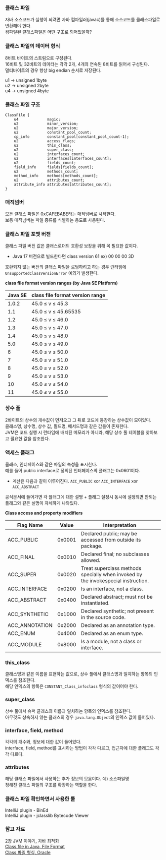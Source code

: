 ### 클래스 파일

자바 소스코드가 실행이 되려면 자바 컴파일러(javac)를 통해 소스코드를 클래스파일로 변환해야 한다.  
컴파일된 클래스파일은 어떤 구조로 되어있을까?

### 클래스 파일의 데이터 형식

8비트 바이트의 스트림으로 구성된다.  
16비트 및 32비트의 데이터는 각각 2개, 4개의 연속된 8비트를 읽어서 구성된다.  
멀티바이트의 경우 항상 big endian 순서로 저장된다.  

u1 → unsigned 1byte  
u2 → unsigned 2byte  
u4 → unsigned 4byte  

### 클래스 파일 구조

```
ClassFile {
    u4             magic;
    u2             minor_version;
    u2             major_version;
    u2             constant_pool_count;
    cp_info        constant_pool[constant_pool_count-1];
    u2             access_flags;
    u2             this_class;
    u2             super_class;
    u2             interfaces_count;
    u2             interfaces[interfaces_count];
    u2             fields_count;
    field_info     fields[fields_count];
    u2             methods_count;
    method_info    methods[methods_count];
    u2             attributes_count;
    attribute_info attributes[attributes_count];
}
```

### 매직넘버

모든 클래스 파일은 0xCAFEBABE라는 매직넘버로 시작한다.  
보통 매직넘버는 파일 종류를 식별하는 용도로 사용된다.  

### 클래스 파일 포맷 버전

클래스 파일 버전 값은 클래스로더의 호환성 보장을 위해 꼭 필요한 값이다.  
- Java 17 버전으로 빌드한다면 class version 61 ex) 00 00 00 3D

호환되지 않는 버전의 클래스 파일을 로딩하려고 하는 경우 런타임에 `UnsupportedClassVersionError` 예외가 발생한다.  

**class file format version ranges (by Java SE Platform)**

| Java SE | class file format version range |
| --- | --- |
| 1.0.2 | 45.0 ≤ v ≤ 45.3 |
| 1.1 | 45.0 ≤ v ≤ 45.65535 |
| 1.2 | 45.0 ≤ v ≤ 46.0 |
| 1.3 | 45.0 ≤ v ≤ 47.0 |
| 1.4 | 45.0 ≤ v ≤ 48.0 |
| 5.0 | 45.0 ≤ v ≤ 49.0 |
| 6 | 45.0 ≤ v ≤ 50.0 |
| 7 | 45.0 ≤ v ≤ 51.0 |
| 8 | 45.0 ≤ v ≤ 52.0 |
| 9 | 45.0 ≤ v ≤ 53.0 |
| 10 | 45.0 ≤ v ≤ 54.0 |
| 11 | 45.0 ≤ v ≤ 55.0 |

### 상수 풀

2바이트의 상수의 개수값이 먼저오고 그 뒤로 코드에 등장하는 상수값이 모여있다.  
클래스명, 상수명, 상수 값, 필드명, 메서드명과 같은 값들이 존재한다.  
JVM은 코드 실행 시 런타임에 배치된 메모리가 아니라, 해당 상수 풀 테이블을 찾아보고 필요한 값을 참조한다.

### 액세스 플래그

클래스, 인터페이스와 같은 파일의 속성을 표시한다.  
예를 들어 public interface로 정의된 인터페이스의 플래그는 0x0601이다.  
- 계산은 다음과 같이 이루어진다. `ACC_PUBLIC` xor `ACC_INTERFACE` xor `ACC_ABSTRACT`

공식문서에 들어가면 각 플래그에 대한 설명 + 플래그 설정시 동시에 설정되면 안되는 플래그와 같은 설명이 자세하게 나와있다.

**Class access and property modifiers**

| Flag Name | Value | Interpretation |
| --- | --- | --- |
| ACC_PUBLIC | 0x0001 | Declared public; may be accessed from outside its package. |
| ACC_FINAL | 0x0010 | Declared final; no subclasses allowed. |
| ACC_SUPER | 0x0020 | Treat superclass methods specially when invoked by the invokespecial instruction. |
| ACC_INTERFACE | 0x0200 | Is an interface, not a class. |
| ACC_ABSTRACT | 0x0400 | Declared abstract; must not be instantiated. |
| ACC_SYNTHETIC | 0x1000 | Declared synthetic; not present in the source code. |
| ACC_ANNOTATION | 0x2000 | Declared as an annotation type. |
| ACC_ENUM | 0x4000 | Declared as an enum type. |
| ACC_MODULE | 0x8000 | Is a module, not a class or interface. |

### this_class

클래스명과 같은 이름을 표현하는 값으로, 상수 풀에서 클래스명과 일치하는 항목의 인덱스를 참조한다.  
해당 인덱스의 항목은 `CONSTANT_Class_infoclass` 형식의 값이어야 한다. 

### super_class

상수 풀에서 슈퍼 클래스의 이름과 일치하는 항목의 인덱스를 참조한다.  
아무것도 상속하지 않는 클래스의 경우 `java.lang.Object`의 인덱스 값이 들어있다.

### interface, field, method

각각의 개수와, 정보에 대한 값이 들어있다.  
interface, field, method를 표시하는 방법이 각각 다르고, 접근자에 대한 플래그도 각각 다르다.

### attributes

해당 클래스 파일에서 사용하는 추가 정보의 모음이다. 예) 소스파일명  
정해진 클래스 파일의 구조를 확장하는 역할을 한다.  

### 클래스 파일 확인하면서 사용한 툴

IntelliJ plugin - BinEd  
IntelliJ plugin - jclasslib Bytecode Viewer

### 참고 자료

2장 JVM 이야기, 자바 최적화  
[Class file in Java, File Format](https://docs.fileformat.com/ko/programming/class/)  
[Class 파일 형식, Oracle](https://docs.oracle.com/javase/specs/jvms/se8/html/jvms-4.html)